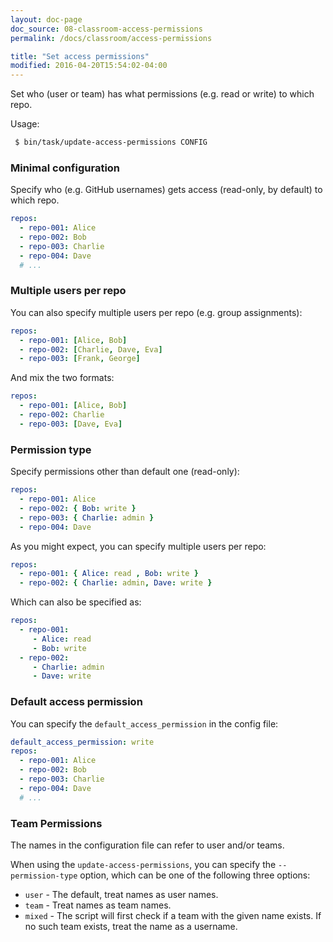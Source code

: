 ```yaml
---
layout: doc-page
doc_source: 08-classroom-access-permissions
permalink: /docs/classroom/access-permissions

title: "Set access permissions"
modified: 2016-04-20T15:54:02-04:00
---
```


Set who (user or team) has what permissions (e.g. read or write) to which repo.

Usage:

```sh
 $ bin/task/update-access-permissions CONFIG
```

### Minimal configuration

Specify who (e.g. GitHub usernames) gets access (read-only, by default) to
which repo.

```yaml
repos:
  - repo-001: Alice
  - repo-002: Bob
  - repo-003: Charlie
  - repo-004: Dave
  # ...
```

### Multiple users per repo

You can also specify multiple users per repo (e.g. group assignments):

```yaml
repos:
  - repo-001: [Alice, Bob]
  - repo-002: [Charlie, Dave, Eva]
  - repo-003: [Frank, George]
```

And mix the two formats:

```yaml
repos:
  - repo-001: [Alice, Bob]
  - repo-002: Charlie
  - repo-003: [Dave, Eva]
```

### Permission type

Specify permissions other than default one (read-only):

```yaml
repos:
  - repo-001: Alice
  - repo-002: { Bob: write }
  - repo-003: { Charlie: admin }
  - repo-004: Dave
```

As you might expect, you can specify multiple users per repo:

```yaml
repos:
  - repo-001: { Alice: read , Bob: write }
  - repo-002: { Charlie: admin, Dave: write }
```

Which can also be specified as:

```yaml
repos:
  - repo-001:
     - Alice: read
     - Bob: write
  - repo-002:
     - Charlie: admin
     - Dave: write
```


### Default access permission

You can specify the `default_access_permission` in the config file:

```yaml
default_access_permission: write
repos:
  - repo-001: Alice
  - repo-002: Bob
  - repo-003: Charlie
  - repo-004: Dave
  # ...
```

### Team Permissions

The names in the configuration file can refer to user and/or teams.

When using the `update-access-permissions`, you can specify the `--permission-type`
option, which can be one of the following three options:

 * `user` - The default, treat names as user names.
 * `team` - Treat names as team names.
 * `mixed` - The script will first check if a team with the given name exists. If no such team exists, treat the name as a username.
